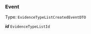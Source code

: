 

### Event

Type: `EvidenceTypeListCreatedEventDTO`  
<article>

***id*** `EvidenceTypeListId` 

</article>

